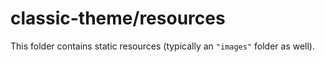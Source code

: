 # classic-theme/resources

This folder contains static resources (typically an `"images"` folder as well).
